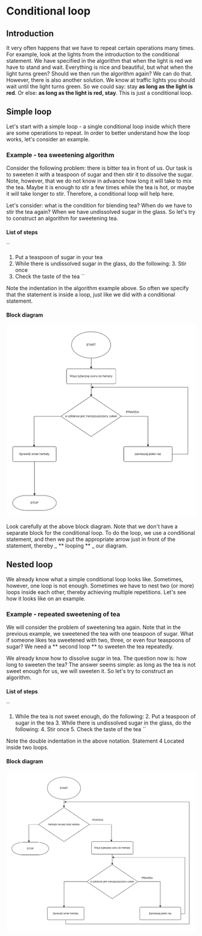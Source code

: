 # Conditional loop

## Introduction

It very often happens that we have to repeat certain operations many times. For example, look at the lights from the introduction to the conditional statement. We have specified in the algorithm that when the light is red we have to stand and wait. Everything is nice and beautiful, but what when the light turns green? Should we then run the algorithm again? We can do that. However, there is also another solution. We know at traffic lights you should wait until the light turns green. So we could say: stay **as long as the light is red**. Or else: **as long as the light is red, stay**. This is just a conditional loop.

## Simple loop

Let's start with a simple loop - a single conditional loop inside which there are some operations to repeat. In order to better understand how the loop works, let's consider an example.

### Example - tea sweetening algorithm

Consider the following problem: there is bitter tea in front of us. Our task is to sweeten it with a teaspoon of sugar and then stir it to dissolve the sugar. Note, however, that we do not know in advance how long it will take to mix the tea. Maybe it is enough to stir a few times while the tea is hot, or maybe it will take longer to stir. Therefore, a conditional loop will help here.

Let's consider: what is the condition for blending tea? When do we have to stir the tea again? When we have undissolved sugar in the glass. So let's try to construct an algorithm for sweetening tea.

#### List of steps

``
1. Put a teaspoon of sugar in your tea
2. While there is undissolved sugar in the glass, do the following:
    3. Stir once
4. Check the taste of the tea
``

Note the indentation in the algorithm example above. So often we specify that the statement is inside a loop, just like we did with a conditional statement.

#### Block diagram

![Algorytm słodzenia herbaty - schemat blokowy](<../../.gitbook/assets/Pętla prosta - słodzenie herbaty.png>)

Look carefully at the above block diagram. Note that we don't have a separate block for the conditional loop. To do the loop, we use a conditional statement, and then we put the appropriate arrow just in front of the statement, thereby _ ** looping ** _ our diagram.

## Nested loop

We already know what a simple conditional loop looks like. Sometimes, however, one loop is not enough. Sometimes we have to nest two (or more) loops inside each other, thereby achieving multiple repetitions. Let's see how it looks like on an example.

### Example - repeated sweetening of tea

We will consider the problem of sweetening tea again. Note that in the previous example, we sweetened the tea with one teaspoon of sugar. What if someone likes tea sweetened with two, three, or even four teaspoons of sugar? We need a ** second loop ** to sweeten the tea repeatedly.

We already know how to dissolve sugar in tea. The question now is: how long to sweeten the tea? The answer seems simple: as long as the tea is not sweet enough for us, we will sweeten it. So let's try to construct an algorithm.

#### List of steps

``
1. While the tea is not sweet enough, do the following:
    2. Put a teaspoon of sugar in the tea
    3. While there is undissolved sugar in the glass, do the following:
        4. Stir once
    5. Check the taste of the tea
``

Note the double indentation in the above notation. Statement 4 Located inside two loops.

#### Block diagram

![](../../.gitbook/assets/while_herbata2.png)